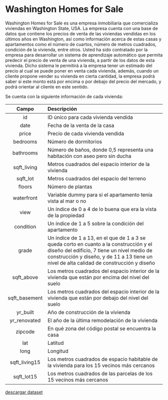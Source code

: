 # Washington Homes for Sale

Washington Homes for Sale es una empresa inmobiliaria que comercializa viviendas en Washington State, USA. La empresa cuenta con una base de datos que contiene los precios de venta de las viviendas vendidas en los últimos años en Washington, así como información acerca de estas casas y apartamentos como el número de cuartos, número de metros cuadrados, condición de la vivienda, entre otros. Usted ha sido contratado por la empresa para desarrollar un sistema de aprendizaje automático que permita predecir el precio de venta de una vivienda, a partir de los datos de esta vivienda. Dicho sistema le permitirá a la empresa tener un estimado del precio al cual se puede poner en venta cada vivienda, además, cuando un cliente propone vender su vivienda en cierta cantidad, la empresa podrá saber si este monto está por encima o por debajo del precio del mercado, y podrá orientar al cliente en este sentido.

Se cuenta con la siguiente información de cada vivienda:

|     Campo     |                                                                                                             Descripción                                                                                                            |
|:-------------:|:----------------------------------------------------------------------------------------------------------------------------------------------------------------------------------------------------------------------------------|
|       id      | ID único para cada vivienda vendida                                                                                                                                                                                                |
|      date     | Fecha de la venta de la casa                                                                                                                                                                                                       |
|     price     | Precio de cada vivienda vendida                                                                                                                                                                                                    |
|    bedrooms   | Número de dormitorios                                                                                                                                                                                                              |
|   bathrooms   | Número de baños, donde 0,5 representa una habitación con aseo pero sin ducha                                                                                                                                                       |
|  sqft_living  | Metros cuadrados del espacio interior de la vivienda                                                                                                                                                                               |
|    sqft_lot   | Metros cuadrados del espacio del terreno                                                                                                                                                                                           |
|     floors    | Número de plantas                                                                                                                                                                                                                  |
|   waterfront  | Variable dummy para si el apartamento tenía vista al mar o no                                                                                                                                                                      |
|      view     | Un índice de 0 a 4 de lo buena que era la vista de la propiedad                                                                                                                                                                    |
|   condition   | Un índice de 1 a 5 sobre la condición del apartamento                                                                                                                                                                              |
|     grade     | Un índice de 1 a 13, en el que de 1 a 3 se queda corto en cuanto a la construcción y el diseño del edificio, 7 tiene un nivel medio de construcción y diseño, y de 11 a 13 tiene un nivel de alta calidad de construcción y diseño |
|   sqft_above  | Los metros cuadrados del espacio interior de la vivienda que están por encima del nivel del suelo                                                                                                                                  |
| sqft_basement | Los metros cuadrados del espacio interior de la vivienda que están por debajo del nivel del suelo                                                                                                                                  |
|    yr_built   | Año de construcción de la vivienda                                                                                                                                                                                                 |
|  yr_renovated | El año de la última remodelación de la vivienda                                                                                                                                                                                    |
|    zipcode    | En qué zona del código postal se encuentra la casa                                                                                                                                                                                 |
|      lat      | Latitud                                                                                                                                                                                                                            |
|      long     | Longitud                                                                                                                                                                                                                           |
| sqft_living15 | Los metros cuadrados de espacio habitable de la vivienda para los 15 vecinos más cercanos                                                                                                                                          |
|   sqft_lot15  | Los metros cuadrados de las parcelas de los 15 vecinos más cercanos                                                                                                                                                                |

[descargar dataset](https://drive.google.com/uc?export=download&id=1AKTS-Z-1WN0Wrn-s5cyCXk2ccgQTkJTz)